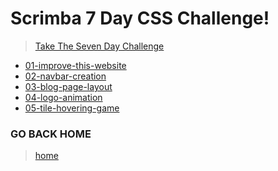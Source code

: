 # Scrimba 7 Day CSS Challenge!

> [Take The Seven Day Challenge](https://csschallenge.scrimba.com/)

- [01-improve-this-website](./01-improve-this-website/readme.md)
- [02-navbar-creation](./02-navbar-creation/readme.md)
- [03-blog-page-layout](./03-blog-page-layout/readme.md)
- [04-logo-animation](./04-logo-animation/readme.md)
- [05-tile-hovering-game](./05-tile-hovering-game/readme.md)


### GO BACK HOME
> [home](../../readme.md)